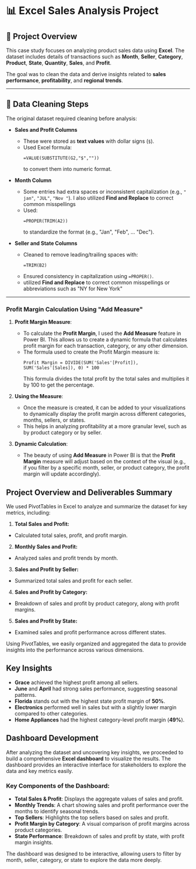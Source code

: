 # 📊 Excel Sales Analysis Project

## 📝 Project Overview
This case study focuses on analyzing product sales data using **Excel**. The dataset includes details of transactions such as **Month**, **Seller**, **Category**, **Product**, **State**, **Quantity**, **Sales**, and **Profit**.

The goal was to clean the data and derive insights related to **sales performance**, **profitability**, and **regional trends**.

---

## 🧼 Data Cleaning Steps

The original dataset required cleaning before analysis:

- **Sales and Profit Columns**  
  - These were stored as **text values** with dollar signs (`$`).  
  - Used Excel formula:  
    ```excel
    =VALUE(SUBSTITUTE(G2,"$",""))
    ```
    to convert them into numeric format.

- **Month Column**  
  - Some entries had extra spaces or inconsistent capitalization (e.g., `" jan"`, `"JUL"`, `"Nov "`). I also utilized **Find and Replace** to correct common misspellings
  - Used:
    ```excel
    =PROPER(TRIM(A2))
    ```
    to standardize the format (e.g., "Jan", "Feb", … "Dec").
 
    

- **Seller and State Columns**  
  - Cleaned to remove leading/trailing spaces with:
    ```excel
    =TRIM(B2)
    ```
  - Ensured consistency in capitalization using `=PROPER()`.
  -  utilized **Find and Replace** to correct common misspellings or abbreviations such as "NY for New York"

---

### Profit Margin Calculation Using "Add Measure"

1. **Profit Margin Measure**:
   - To calculate the **Profit Margin**, I used the **Add Measure** feature in Power BI. This allows us to create a dynamic formula that calculates profit margin for each transaction, category, or any other dimension.
   - The formula used to create the Profit Margin measure is:
     ```DAX
     Profit Margin = DIVIDE(SUM('Sales'[Profit]), SUM('Sales'[Sales]), 0) * 100
     ```
     This formula divides the total profit by the total sales and multiplies it by 100 to get the percentage.

2. **Using the Measure**:
   - Once the measure is created, it can be added to your visualizations to dynamically display the profit margin across different categories, months, sellers, or states.
   - This helps in analyzing profitability at a more granular level, such as by product category or by seller.

3. **Dynamic Calculation**:
   - The beauty of using **Add Measure** in Power BI is that the **Profit Margin** measure will adjust based on the context of the visual (e.g., if you filter by a specific month, seller, or product category, the profit margin will update accordingly).

## Project Overview and Deliverables Summary

We used PivotTables in Excel to analyze and summarize the dataset for key metrics, including:

 1. **Total Sales and Profit:**
- Calculated total sales, profit, and profit margin.

 2. **Monthly Sales and Profit:**
- Analyzed sales and profit trends by month.

3. **Sales and Profit by Seller:**
- Summarized total sales and profit for each seller.

4. **Sales and Profit by Category:**
- Breakdown of sales and profit by product category, along with profit margins.

 5. **Sales and Profit by State:**
- Examined sales and profit performance across different states.

Using PivotTables, we easily organized and aggregated the data to provide insights into the performance across various dimensions.

## Key Insights

- **Grace** achieved the highest profit among all sellers.
- **June** and **April** had strong sales performance, suggesting seasonal patterns.
- **Florida** stands out with the highest state profit margin of **50%**.
- **Electronics** performed well in sales but with a slightly lower margin compared to other categories.
- **Home Appliances** had the highest category-level profit margin (**49%**).

## Dashboard Development

After analyzing the dataset and uncovering key insights, we proceeded to build a comprehensive **Excel dashboard** to visualize the results. The dashboard provides an interactive interface for stakeholders to explore the data and key metrics easily.

### Key Components of the Dashboard:
- **Total Sales & Profit**: Displays the aggregate values of sales and profit.
- **Monthly Trends**: A chart showing sales and profit performance over the months to identify seasonal trends.
- **Top Sellers**: Highlights the top sellers based on sales and profit.
- **Profit Margin by Category**: A visual comparison of profit margins across product categories.
- **State Performance**: Breakdown of sales and profit by state, with profit margin insights.

The dashboard was designed to be interactive, allowing users to filter by month, seller, category, or state to explore the data more deeply.
